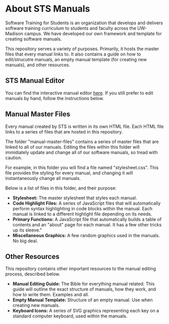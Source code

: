 # About STS Manuals

Software Training for Students is an organization that develops and delivers software training curriculum to students and faculty across the UW-Madison campus. We have developed our own framework and template for creating software manuals.

This repository serves a variety of purposes. Primarily, it hosts the master files that every manual links to. It also contains a guide on how to edit/strucutre manuals, an empty manual template (for creating new manuals), and other resources.

## STS Manual Editor
You can find the interactive manual editor [here](/editor/index.html). If you still prefer to edit manuals by hand, follow the instructions below.

## Manual Master Files
Every manual created by STS is written in its own HTML file. Each HTML file links to a series of files that are hosted in this repository.

The folder "manual-master-files" contains a series of master files that are linked to all of our manuals. Editing the files within this folder will immidiately update and change all of our software manuals, so tread with caution.

For example, in this folder you will find a file named "stylesheet.css". This file provides the styling for every manual, and changing it will instantaneously change all manuals. 

Below is a list of files in this folder, and their purpose:

* **Stylesheet:** The master stylesheet that styles each manual.
* **Code Highlight Files:** A series of JavaScript files that will automatically perform syntax highlighting in code blocks within the manual. Each manual is linked to a different highlight file depending on its needs.
* **Primary Functions:** A JavaScript file that automatically builds a table of contents and an "about" page for each manual. It has a few other tricks up its sleeve."
* **Miscellaneous Graphics:** A few random graphics used in the manuals. No big deal.

## Other Resources
This repository contains other important resources to the manual editing process, described below.

* **Manual Editing Guide:** The Bible for everything manual related. This guide will outline the exact structure of manuals, how they work, and how to write them. Examples and all.
* **Empty Manual Template:** Structure of an empty manual. Use when creating new manuals.
* **Keyboard Icons:** A series of SVG graphics representing each key on a standard computer keyboard, used within the manuals.
